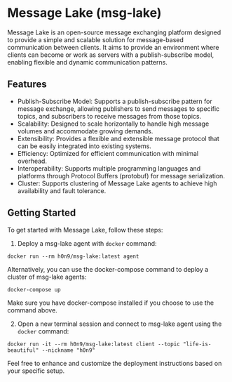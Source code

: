 # Message Lake (msg-lake)

Message Lake is an open-source message exchanging platform designed to provide a
simple and scalable solution for message-based communication between clients. It
aims to provide an environment where clients can become or work as servers with
a publish-subscribe model, enabling flexible and dynamic communication patterns.

## Features

- Publish-Subscribe Model: Supports a publish-subscribe pattern for message
exchange, allowing publishers to send messages to specific topics, and
subscribers to receive messages from those topics.
- Scalability: Designed to scale horizontally to handle high message volumes and
accommodate growing demands.
- Extensibility: Provides a flexible and extensible message protocol that can be
easily integrated into existing systems.
- Efficiency: Optimized for efficient communication with minimal overhead.
- Interoperability: Supports multiple programming languages and platforms
through Protocol Buffers (protobuf) for message serialization.
- Cluster: Supports clustering of Message Lake agents to achieve high
availability and fault tolerance.

## Getting Started

To get started with Message Lake, follow these steps:

1. Deploy a msg-lake agent with `docker` command:
```shell
docker run --rm h0n9/msg-lake:latest agent
```

Alternatively, you can use the docker-compose command to deploy a cluster of
msg-lake agents:
```shell
docker-compose up
```

Make sure you have docker-compose installed if you choose to use the command
above.

2. Open a new terminal session and connect to msg-lake agent using the `docker`
command:
```shell
docker run -it --rm h0n9/msg-lake:latest client --topic "life-is-beautiful" --nickname "h0n9"
```

Feel free to enhance and customize the deployment instructions based on your
specific setup.

